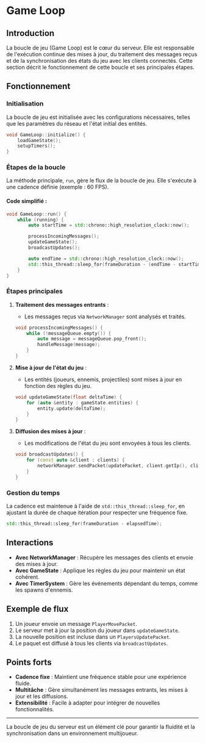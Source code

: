 # Game Loop

## Introduction

La boucle de jeu (Game Loop) est le cœur du serveur. Elle est responsable de l'exécution continue des mises à jour, du traitement des messages reçus et de la synchronisation des états du jeu avec les clients connectés. Cette section décrit le fonctionnement de cette boucle et ses principales étapes.

## Fonctionnement

### Initialisation

La boucle de jeu est initialisée avec les configurations nécessaires, telles que les paramètres du réseau et l'état initial des entités.

```cpp
void GameLoop::initialize() {
    loadGameState();
    setupTimers();
}
```

### Étapes de la boucle

La méthode principale, `run`, gère le flux de la boucle de jeu. Elle s'exécute à une cadence définie (exemple : 60 FPS).

#### Code simplifié :

```cpp
void GameLoop::run() {
    while (running) {
        auto startTime = std::chrono::high_resolution_clock::now();

        processIncomingMessages();
        updateGameState();
        broadcastUpdates();

        auto endTime = std::chrono::high_resolution_clock::now();
        std::this_thread::sleep_for(frameDuration - (endTime - startTime));
    }
}
```

### Étapes principales

1. **Traitement des messages entrants** :
   - Les messages reçus via `NetworkManager` sont analysés et traités.
   ```cpp
   void processIncomingMessages() {
       while (!messageQueue.empty()) {
           auto message = messageQueue.pop_front();
           handleMessage(message);
       }
   }
   ```

2. **Mise à jour de l'état du jeu** :
   - Les entités (joueurs, ennemis, projectiles) sont mises à jour en fonction des règles du jeu.
   ```cpp
   void updateGameState(float deltaTime) {
       for (auto &entity : gameState.entities) {
           entity.update(deltaTime);
       }
   }
   ```

3. **Diffusion des mises à jour** :
   - Les modifications de l'état du jeu sont envoyées à tous les clients.
   ```cpp
   void broadcastUpdates() {
       for (const auto &client : clients) {
           networkManager.sendPacket(updatePacket, client.getIp(), client.getPort());
       }
   }
   ```

### Gestion du temps

La cadence est maintenue à l'aide de `std::this_thread::sleep_for`, en ajustant la durée de chaque itération pour respecter une fréquence fixe.

```cpp
std::this_thread::sleep_for(frameDuration - elapsedTime);
```

## Interactions

- **Avec NetworkManager** : Récupère les messages des clients et envoie des mises à jour.
- **Avec GameState** : Applique les règles du jeu pour maintenir un état cohérent.
- **Avec TimerSystem** : Gère les événements dépendant du temps, comme les spawns d'ennemis.

## Exemple de flux

1. Un joueur envoie un message `PlayerMovePacket`.
2. Le serveur met à jour la position du joueur dans `updateGameState`.
3. La nouvelle position est incluse dans un `PlayersUpdatePacket`.
4. Le paquet est diffusé à tous les clients via `broadcastUpdates`.

## Points forts

- **Cadence fixe** : Maintient une fréquence stable pour une expérience fluide.
- **Multitâche** : Gère simultanément les messages entrants, les mises à jour et les diffusions.
- **Extensibilité** : Facile à adapter pour intégrer de nouvelles fonctionnalités.

---

La boucle de jeu du serveur est un élément clé pour garantir la fluidité et la synchronisation dans un environnement multijoueur.

